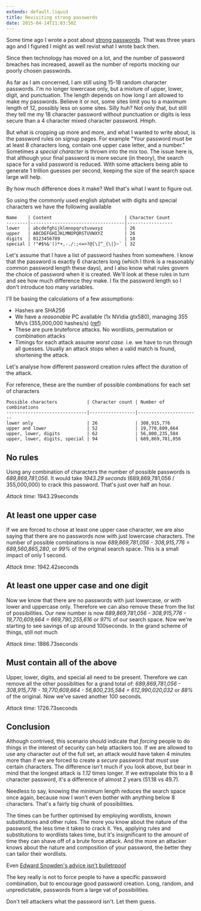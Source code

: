 ```yaml
---
extends: default.liquid
title: Revisiting strong passwords
date: 2015-04-14T21:03:50Z
---
```


Some time ago I wrote a post about [strong passwords](https://unlogic.co.uk/2012/06/06/strong-passwords/). That was three years ago and I figured I might as well revist what I wrote back then.

Since then technology has moved on a lot, and the number of password breaches has increased, aswell as the number of reports mocking our poorly chosen passwords.

As far as I am concerned, I am still using 15-18 random character passwords. I'm no longer lowercase only, but a mixture of upper, lower, digit, and punctuation. The length depends on how long I am allowed to make my passwords. Believe it or not, some sites limit you to a maximum length of 12, possibly less on some sites. Silly huh? Not only that, but still they tell me my 18 character password without punctuation or digits is less secure than a 4 character mixed character password. Hmph.

But what is cropping up more and more, and what I wanted to write about, is the password rules on signup pages. For example "Your password must be at least 8 characters long, contain one upper case letter, and a number." Sometimes a _special character_ is thrown into the mix too. The issue here is, that although your final password is more secure (in theory), the search space for a valid password is reduced. With some attackers being able to generate 1 trillion guesses per second, keeping the size of the search space large will help.

By how much difference does it make? Well that's what I want to figure out.

So using the commonly used english alphabet with digits and special characters we have the following available

```sourceCode
Name    | Content                           | Character Count
--------|-----------------------------------|-----------------
lower   | abcdefghijklmnopqrstuvwxyz        | 26
upper   | ABCDEFGHIJKLMNOPQRSTUVWXYZ        | 26
digits  | 0123456789                        | 10
special | !"#$%&'()*+,-./:;<=>?@[\]^_{\|}~` | 32
```

Let's assume that I have a list of password hashes from somewhere. I know that the password is exactly 6 characters long (which I think is a reasonably common password length these days), and I also know what rules govern the choice of password when it is created. We'll look at these rules in turn and see how much difference they make. I fix the password length so I don't introduce too many variables.

I'll be basing the calculations of a few assumptions:

- Hashes are SHA256
- We have a _reasonable_ PC available (1x NVidia gtx580), managing 355 Mh/s (355,000,000 hashes/s) ([ref](https://hashcat.net/oclhashcat/#performance))
- These are pure bruteforce attacks. No wordlists, permutation or combination attacks
- Timings for each attack assume _worst case_. i.e. we have to run through all guesses. Usually an attack stops when a valid match is found, shortening the attack.

Let's analyse how different password creation rules affect the duration of the attack.

For reference, these are the number of possible combinations for each set of characters

```sourceCode
Possible characters           | Character count | Number of combinations
------------------------------|-----------------|-----------------------
lower only                    | 26              | 308,915,776
upper and lower               | 52              | 19,770,609,664
upper, lower, digits          | 62              | 56,800,235,584
upper, lower, digits, special | 94              | 689,869,781,056
```

## No rules

Using any combination of characters the number of possible passwords is _689,869,781,056_. It would take _1943.29 seconds_ (689,869,781,056 / 355,000,000) to crack this password. That's just over half an hour.

_Attack time_: 1943.29seconds

## At least one upper case

If we are forced to chose at least one upper case character, we are also saying that there are no passwords now with just lowercase characters. The number of possible combinations is now _689,869,781,056 - 308,915,776 = 689,560,865,280_, or _99%_ of the original search space. This is a small impact of only 1 second.

_Attack time_: 1942.42seconds

## At least one upper case and one digit

Now we know that there are no passwords with just lowercase, or with lower and uppercase only. Therefore we can also remove these from the list of possibilities. Our new number is now _689,869,781,056 - 308,915,776 - 19,770,609,664 = 669,790,255,616_ or _97%_ of our search space. Now we're starting to see savings of up around 100seconds. In the grand scheme of things, still not much

_Attack time_: 1886.73seconds

## Must contain all of the above

Upper, lower, digits, and special all need to be present. Therefore we can remove all the other possiblities for a grand total of: _689,869,781,056 - 308,915,776 - 19,770,609,664 - 56,800,235,584 = 612,990,020,032_ or _88%_ of the original. Now we've saved another 100 seconds.

_Attack time_: 1726.73seconds

## Conclusion

Although contrived, this scenario should indicate that _forcing_ people to do things in the interest of security can help attackers too. If we are allowed to use any character out of the full set, an attack would have taken 4 minutes more than if we are forced to create a _secure_ password that _must_ use certain characters. The difference isn't much if you look above, but bear in mind that the longest attack is _1.12_ times longer. If we extrapolate this to a 8 character password, it's a difference of almost 2 years (51.18 vs 49.7).

Needless to say, knowing the minimum length reduces the search space once again, because now I won't even bother with anything below 8 characters. That's a fairly big chunk of possibilities.

The times can be further optimised by employing wordlists, known substitutions and other rules. The more you know about the nature of the password, the less time it takes to crack it. Yes, applying rules and substitutions to wordlists takes time, but it's insignificant to the amount of time they can shave off of a brute force attack. And the more an attacker knows about the nature and composition of your password, the better they can tailor their wordlists.

Even [Edward Snowden's advice isn't bulletrpoof](https://www.wired.com/2015/04/snowden-sexy-margaret-thatcher-password-isnt-so-sexy/)

The key really is not to force people to have a specific password combination, but to encourage good password creation. Long, random, and unpredictable, passwords from a large vat of possibilities.

Don't tell attackers what the password isn't. Let them guess.
